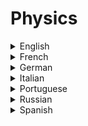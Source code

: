 # Physics

<details>
  <summary>English</summary>
  
  ### Materials
- [History of Physics](https://www.youtube.com/watch?v=acUf7PuGWXA)
- [The Physics of Computers](http://ffden-2.phys.uaf.edu/212_fall2009.web/chris_plutt/index.html)
- [Physics from Computer Science](https://www.cs.ox.ac.uk/files/349/YORKIJUC.pdf)
- [Computing Between Logic and Physics](http://www.cmls.polytechnique.fr/perso/paul/gius-thier-sent.pdf)
- [Computational Physics: Teach yourself C++](http://compphysics.github.io/ComputationalPhysics/doc/pub/learningcpp/html/learningcpp-bs.html)
- [Physics for Computer Science Students](https://www.cin.ufpe.br/~gcs/Springer%20-%20Physics%20for%20Computer%20Science%20Students.pdf)
- [Computational Physics](https://farside.ph.utexas.edu/teaching/329/329.pdf)
- [Comp Physics Book](https://www.eidos.ic.i.u-tokyo.ac.jp/~tau/lecture/computational_physics/docs/computational_physics.pdf)
- [Hyper Physics - Electricity and Magnetism](http://hyperphysics.phy-astr.gsu.edu/hbase/emcon.html)
- [A Primer on Basic Electronics and Circuits](https://dev.to/erikaheidi/a-primer-on-basic-electronics-and-circuits-n3e)
- [How to Learn Electronics](https://www.build-electronic-circuits.com/how-to-learn-electronics/)
- [Learn About Electronics](http://www.learnabout-electronics.org/)
- [Tutorialspoint Electronic](https://www.tutorialspoint.com/electronic_circuits/)
- [Fundamentals of Electronic](http://www-mdp.eng.cam.ac.uk/web/library/enginfo/electrical/hong1.pdf)
- [Circuit Symbols](http://web.gps.caltech.edu/~als/IRMS/course-materials/lecture-1---electricity/circuit-symbols.pdf)
- [Molecular Electronics](https://www.cs.cmu.edu/~seth/papers/mircea-ieee03.pdf)
- [Digital Electronics](https://www.cl.cam.ac.uk/teaching/0708/DigElec/Digital_Electronics_pdf.pdf)
- [Digital Systems](https://nptel.ac.in/courses/106108099/Digital%20Systems.pdf)
- [Foundations of Analog and Digital](https://neurophysics.ucsd.edu/courses/physics_120/Agarwal%20and%20Lang%20(2005)%20Foundations%20of%20Analog%20and%20Digital.pdf)
- [The Feynman Lectures on Physics Audio Collection](https://www.feynmanlectures.caltech.edu/flptapes.html)
- [MIT 8.01x Physics I: Classical Mechanics](https://www.youtube.com/watch?v=wWnfJ0-xXRE&list=PLyQSN7X0ro203puVhQsmCj9qhlFQ-As8e&ab_channel=LecturesbyWalterLewin.Theywillmakeyou%E2%99%A5Physics.)
- [MIT 8.02x Physics II: Electricity and Magnetism](https://www.youtube.com/watch?v=rtlJoXxlSFE&list=PLyQSN7X0ro2314mKyUiOILaOC2hk6Pc3j&ab_channel=LecturesbyWalterLewin.Theywillmakeyou%E2%99%A5Physics.)
- [MIT 8.03 Physics III: Vibrations and Waves](https://www.youtube.com/watch?v=sf3XlpPtBo0&list=PLyQSN7X0ro22WeXM2QCKJm2NP_xHpGV89&ab_channel=LecturesbyWalterLewin.Theywillmakeyou%E2%99%A5Physics.)
- [MIT 8.04 Quantum Physics I](https://www.youtube.com/watch?v=jANZxzetPaQ&list=PLUl4u3cNGP60cspQn3N9dYRPiyVWDd80G&ab_channel=MITOpenCourseWare)
- [MIT 6.002 Circuits and Electronics](https://www.youtube.com/watch?v=AfQxyVuLeCs&amp;list=PL9F74AFA03AA06A11)
- [MIT 8.962 General Relativity](https://www.youtube.com/watch?v=iRVfaR3N5K4&list=PLUl4u3cNGP629n_3fX7HmKKgin_rqGzbx&ab_channel=MITOpenCourseWare)
- [Fundamentals of Physics with Ramamurti Shankar](https://www.youtube.com/watch?v=KOKnWaLiL8w&list=PLFE3074A4CB751B2B&ab_channel=YaleCourses)
- [Fundamentals of Physics II with Ramamurti Shankar](https://www.youtube.com/watch?v=NK-BxowMIfg&list=PLD07B2225BB40E582&ab_channel=YaleCourses)
- [Digital Electronics](https://www.youtube.com/watch?v=M0mx8S05v60&amp;list=PLBlnK6fEyqRjMH3mWf6kwqiTbT798eAOm)
- [Digital Circuits Systems](https://www.youtube.com/watch?v=CeD2L6KbtVM&amp;list=PL803563859BF7ED8C)
- [Circuits Physics](https://www.youtube.com/watch?v=F_vLWkkOETI&amp;list=PLqwfRVlgGdFC7HLoajCVjUk23cqy4QvRL)
- [Electric Circuits](https://www.youtube.com/watch?v=-Rb9guSEeVE&amp;list=PLkyBCj4JhHt8DFH9QysGWm4h_DOxT93fb)
- [Quantum made simple](https://toutestquantique.fr/en/)
</details>

<details>
  <summary>French</summary>
  
  ### Materials
- [Électronique Numérique](http://www.est-usmba.ac.ma/benbrahim/ENSA/Electronique%20num%C3%A9rique/semestre1-ELN-Num%C3%A9rique.pdf)
- [Circuits Combinatoires](https://www.el-kalam.com/conception-hardware/circuits-combinatoires/)
- [Circuits Séquentiels](https://www.el-kalam.com/conception-hardware/circuits-sequentiels/)
- [Introduction à l'electronique](https://homepages.laas.fr/fcaignet/Cours/combinatoire.pdf)
- [Cours d'électronique](http://bertrand.granado.free.fr/Licence/UE201/coursbeamerstatic.pdf)
- [Wikibook Électronique](https://fr.wikibooks.org/wiki/%C3%89lectronique_num%C3%A9rique_:_logique)
- [Livre Électronique](http://www.gecif.net/articles/genie_electrique/cours/livre_electronique_numerique.pdf)
- [Applications de l'électronique](https://homepages.laas.fr/fcaignet/Cours/combinatoire_Appli_licencePhy.pdf)
- [Circuits Logiques](http://www.magoe.net/magoeCoursElectrNum2015.pdf)
- [Cours d'électronique](http://fdechassey.free.fr/hei/HEI/%5B1%5D_coursElecNum.pdf)
</details>

<details>
  <summary>German</summary>
  
  ### Materials
</details>

<details>
  <summary>Italian</summary>
  
  ### Materials
- [Elettronica di Base](https://digilander.libero.it/nick47/index.htm#rife1)
- [Lezioni Elettronica Digitale](http://web.fe.infn.it/~savrie/lectures_1112/digitale_2012_feb_prov.pdf)
- [Le Basi](http://www.criptonite.org/sez_didattica/materiale/digitale/CAP_1DIG.pdf)
- [ED con Esperimenti](http://www.introni.it/pdf/Jackson%20-%20Elettronica%20Digitale%20-%20part%201.pdf)
- [Progettazione di un Componente Digitale](http://unina.stidue.net/Circuiti%20Integrati%20Digitali/Materiale/Corso%20Di%20Elettronica%20Digitale%20-%20Olivieri.pdf)
</details>

<details>
  <summary>Portuguese</summary>
  
  ### Materials
- [Física Computacional](https://pt.wikipedia.org/wiki/F%C3%ADsica_computacional)
- [QuBit: O Bit Quântico](https://www.youtube.com/watch?v=Nc-xoGjkqPw)
- [Eletrônica Digital Básica](https://repositorio.ufba.br/ri/bitstream/ri/13988/1/_Eletronica.pdf)
- [Apostila Eletrônica Digital](https://files.comunidades.net/mutcom/apostila_completa_de_eletronica_digital..pdf)
- [Curso de Eletrônica Digital](https://www.youtube.com/watch?v=i_Y8Tya_qf8&amp;list=PL1IAWKHSkvMFeKzqiWHFLyEfC2Xkto-Kh)
- [Curso Eletrônica](https://www.youtube.com/watch?v=YdysOHQ0kQA&amp;list=PLFfpdsnO_HS_a423jGW_Jo1nQawtaPCBS)
- [UNIVESP - Circuitos Lógicos](https://www.youtube.com/watch?v=b7M-vyDRZy8&amp;list=PLxI8Can9yAHeWyA5-3n4TrLZMa1YgaBAS)
- [UNIVESP - Circuitos Elétricos](https://www.youtube.com/watch?v=9T11Fph2pB8&amp;list=PLxI8Can9yAHd1UnLqOLBQv7KbDq4Zsbax)
- [UNIVESP - Eletrônica Aplicada](https://www.youtube.com/watch?v=0BosSTan8bI&amp;list=PLxI8Can9yAHevRkQnSgviIgnzCH3Nss_Y)
- [UNIVESP - Microeletrônica](https://www.youtube.com/watch?v=GkDI74R4wf8&amp;list=PLxI8Can9yAHfCQTGPsvMaMw3nqxgqgcE4)
- [UNIVESP - Eletrônica Digital](https://www.youtube.com/watch?v=Fe6jf0DE9vs&amp;list=PLxI8Can9yAHeOu5qbUa-Pc4hf2VB1Rw1_)
</details>

<details>
  <summary>Russian</summary>
  
  ### Materials
- [Go-Radio](http://go-radio.ru/cifrovaya-elektronika.html)
- [Skhemotekhniku](http://kpe.hww.ru/BOOKS/Vvedenie_v_tcifrovuiu_skhemotekhniku_(Novikov).pdf)
- [Digital Design](http://easyelectronics.ru/files/Book/digital-design-and-computer-architecture-russian-translation.pdf)
- [Digital Electronics](https://www.bsuir.by/m/12_100229_1_85482.pdf)
- [The Physical Foundations of the Operation of Modern Computers](https://www.kazedu.kz/referat/53306)
</details>

<details>
  <summary>Spanish</summary>
  
  ### Materials
- [Electronica Digital](http://www.areatecnologia.com/electronica/electronica-digital.html)
- [La Electronica Digital](https://www.edu.xunta.gal/centros/iesblancoamorculleredo/aulavirtual2/pluginfile.php/20936/mod_resource/content/0/Apuntes/electronica_digital.pdf)
- [Guía de Electrónica Digital](https://www.uniatlantico.edu.co/uatlantico/pdf/arc_12399.pdf)
- [ED Book](https://profearias.files.wordpress.com/2013/02/carpeta_taller_electronica_digital.pdf)
- [Tutorial de Electrónica](http://r-luis.xbot.es/descarga/files/edigital.pdf)
- [Manual de Prácticas de Electrónica](https://www.itescam.edu.mx/principal/docentes/formatos/7f800ed4ed52e17919710ac735dce7e9.PDF)
- [Fundamentos de Diseño Digital](http://jagarza.fime.uanl.mx/general/notas/FDDSC.pdf)
- [Circuitos y Sistemas Digitales](http://www.iearobotics.com/personal/juan/docencia/apuntes-ssdd-0.3.7.pdf)
</details>